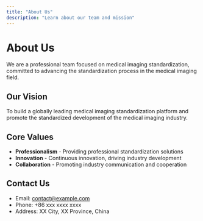 ```yaml
---
title: "About Us"
description: "Learn about our team and mission"
---
```


# About Us

We are a professional team focused on medical imaging standardization, committed to advancing the standardization process in the medical imaging field.

## Our Vision

To build a globally leading medical imaging standardization platform and promote the standardized development of the medical imaging industry.

## Core Values

- **Professionalism** - Providing professional standardization solutions
- **Innovation** - Continuous innovation, driving industry development
- **Collaboration** - Promoting industry communication and cooperation

## Contact Us

- Email: contact@example.com
- Phone: +86 xxx xxxx xxxx
- Address: XX City, XX Province, China
